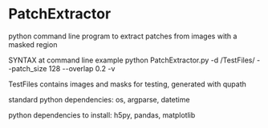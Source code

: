 # PatchExtractor
python command line program to extract patches from images with a masked region

SYNTAX at command line
example
python PatchExtractor.py -d /TestFiles/ --patch_size 128 --overlap 0.2 -v

TestFiles contains images and masks for testing, generated with qupath

standard python dependencies: os, argparse, datetime

python dependencies to install: h5py, pandas, matplotlib
